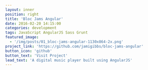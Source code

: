 ```yaml
---
layout: inner
position: right
title: 'Bloc Jams Angular'
date: 2016-02-20 14:15:00
categories: development
tags: JavaScript AngularJS Sass Grunt
featured_image:  
  - '/img/posts/01_bloc-jams-angular-1130x864-2x.png'
project_link: 'https://github.com/jamigibbs/bloc-jams-angular'
button_icon: 'github'
button_text: 'Visit Project'
lead_text: 'A digital music player built using AngularJS'
---
```

